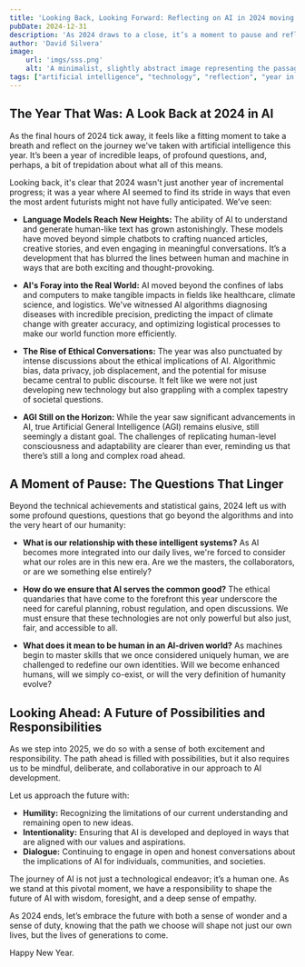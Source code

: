 ```yaml
---
title: 'Looking Back, Looking Forward: Reflecting on AI in 2024 moving to 2025'
pubDate: 2024-12-31
description: 'As 2024 draws to a close, it’s a moment to pause and reflect on the remarkable, and sometimes bewildering, year we’ve had in artificial intelligence. From breakthroughs to ethical quandaries, we’ve journeyed through a landscape of rapid change. Join me in considering the profound impact of this technology and the paths that lie ahead.'
author: 'David Silvera'
image:
    url: 'imgs/sss.png'
    alt: 'A minimalist, slightly abstract image representing the passage of time and the interconnectedness of technology'
tags: ["artificial intelligence", "technology", "reflection", "year in review", "future", "ethics", "2024", "2025","technological advancement", "AI progress"]
---
```


## The Year That Was: A Look Back at 2024 in AI

As the final hours of 2024 tick away, it feels like a fitting moment to take a breath and reflect on the journey we've taken with artificial intelligence this year. It’s been a year of incredible leaps, of profound questions, and, perhaps, a bit of trepidation about what all of this means.

Looking back, it's clear that 2024 wasn't just another year of incremental progress; it was a year where AI seemed to find its stride in ways that even the most ardent futurists might not have fully anticipated. We’ve seen:

*   **Language Models Reach New Heights:** The ability of AI to understand and generate human-like text has grown astonishingly. These models have moved beyond simple chatbots to crafting nuanced articles, creative stories, and even engaging in meaningful conversations. It’s a development that has blurred the lines between human and machine in ways that are both exciting and thought-provoking.

*   **AI's Foray into the Real World:** AI moved beyond the confines of labs and computers to make tangible impacts in fields like healthcare, climate science, and logistics. We've witnessed AI algorithms diagnosing diseases with incredible precision, predicting the impact of climate change with greater accuracy, and optimizing logistical processes to make our world function more efficiently.

*   **The Rise of Ethical Conversations:** The year was also punctuated by intense discussions about the ethical implications of AI. Algorithmic bias, data privacy, job displacement, and the potential for misuse became central to public discourse. It felt like we were not just developing new technology but also grappling with a complex tapestry of societal questions.

*   **AGI Still on the Horizon:** While the year saw significant advancements in AI, true Artificial General Intelligence (AGI) remains elusive, still seemingly a distant goal. The challenges of replicating human-level consciousness and adaptability are clearer than ever, reminding us that there’s still a long and complex road ahead.

## A Moment of Pause: The Questions That Linger

Beyond the technical achievements and statistical gains, 2024 left us with some profound questions, questions that go beyond the algorithms and into the very heart of our humanity:

*   **What is our relationship with these intelligent systems?** As AI becomes more integrated into our daily lives, we're forced to consider what our roles are in this new era. Are we the masters, the collaborators, or are we something else entirely?

*   **How do we ensure that AI serves the common good?** The ethical quandaries that have come to the forefront this year underscore the need for careful planning, robust regulation, and open discussions. We must ensure that these technologies are not only powerful but also just, fair, and accessible to all.

*   **What does it mean to be human in an AI-driven world?** As machines begin to master skills that we once considered uniquely human, we are challenged to redefine our own identities. Will we become enhanced humans, will we simply co-exist, or will the very definition of humanity evolve?

## Looking Ahead: A Future of Possibilities and Responsibilities

As we step into 2025, we do so with a sense of both excitement and responsibility. The path ahead is filled with possibilities, but it also requires us to be mindful, deliberate, and collaborative in our approach to AI development.

Let us approach the future with:
*   **Humility:** Recognizing the limitations of our current understanding and remaining open to new ideas.
*   **Intentionality:** Ensuring that AI is developed and deployed in ways that are aligned with our values and aspirations.
*   **Dialogue:** Continuing to engage in open and honest conversations about the implications of AI for individuals, communities, and societies.

The journey of AI is not just a technological endeavor; it’s a human one. As we stand at this pivotal moment, we have a responsibility to shape the future of AI with wisdom, foresight, and a deep sense of empathy.

As 2024 ends, let’s embrace the future with both a sense of wonder and a sense of duty, knowing that the path we choose will shape not just our own lives, but the lives of generations to come.

Happy New Year.